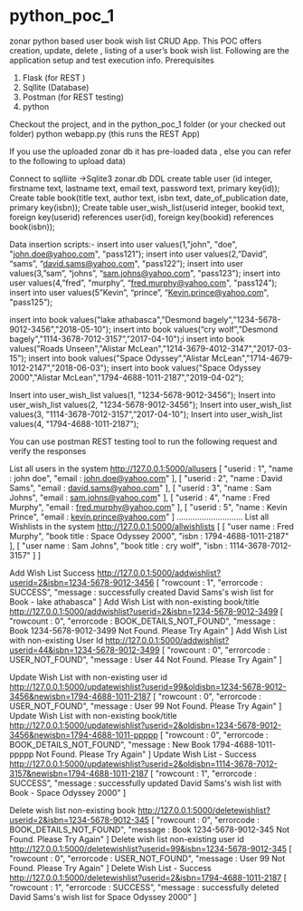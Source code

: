 # python_poc_1
zonar python based user book wish list CRUD App.
This POC offers creation, update, delete , listing of a user’s book wish list. Following are the application setup and test execution info.
Prerequisites
1. Flask (for REST )
2. Sqllite (Database)
3. Postman (for REST testing)
4. python

Checkout the project, and in the python_poc_1 folder (or your checked out folder)
python webapp.py (this runs the REST App)

If you use the uploaded zonar db it has pre-loaded data , else you can refer to the following to upload data)

Connect to sqlliite ->Sqlite3 zonar.db
DDL
create table user (id integer, firstname text, lastname text, email text, password text, primary key(id));
Create table book(title text, author text, isbn text, date_of_publication date, primary key(isbn));
Create table user_wish_list(userid integer, bookid text, foreign key(userid) references user(id), foreign key(bookid) references book(isbn));

Data insertion scripts:-
insert into user values(1,"john", "doe", "john.doe@yahoo.com", "pass121”);
insert into user values(2,”David”, “sams”, “david.sams@yahoo.com", "pass122”);
insert into user values(3,”sam”, “johns”, “sam.johns@yahoo.com", "pass123");
insert into user values(4,”fred”, "murphy”, “fred.murphy@yahoo.com", "pass124”);
insert into user values(5”Kevin”, “prince”, “Kevin.prince@yahoo.com", "pass125”);

insert into book values("lake athabasca","Desmond bagely","1234-5678-9012-3456","2018-05-10");
insert into book values(“cry wolf”,”Desmond bagely","1114-3678-7012-3157”,”2017-04-10");i
insert into book values("Roads Unseen","Alistar McLean","1214-3679-4012-3147","2017-03-15");
insert into book values("Space Odyssey","Alistar McLean","1714-4679-1012-2147","2018-06-03");
insert into book values("Space Odyssey 2000","Alistar McLean","1794-4688-1011-2187","2019-04-02");

Insert into user_wish_list values(1, "1234-5678-9012-3456");
Insert into user_wish_list values(2, "1234-5678-9012-3456");
Insert into user_wish_list values(3, "1114-3678-7012-3157”,”2017-04-10");
Insert into user_wish_list values(4, "1794-4688-1011-2187");


You can use postman REST testing tool to run the following request and verify the responses

List all users  in the system
http://127.0.0.1:5000/allusers
   [
        "userid : 1",
        "name : john doe",
        "email : john.doe@yahoo.com"
    ],
    [
        "userid : 2",
        "name : David Sams",
        "email : david.sams@yahoo.com"
    ],
    [
        "userid : 3",
        "name : Sam Johns",
        "email : sam.johns@yahoo.com"
    ],
    [
        "userid : 4",
        "name : Fred Murphy",
        "email : fred.murphy@yahoo.com"
    ],
    [
        "userid : 5",
        "name : Kevin Prince",
        "email : kevin.prince@yahoo.com"
    ]
………………………..
List all Wishlists in the system
http://127.0.0.1:5000/allwishlists
[
    [
        "user name : Fred Murphy",
        "book title : Space Odyssey 2000",
        "isbn : 1794-4688-1011-2187"
    ],
    [
        "user name : Sam Johns",
        "book title : cry wolf",
        "isbn : 1114-3678-7012-3157"
    ]
]

Add Wish List Success
http://127.0.0.1:5000/addwishlist?userid=2&isbn=1234-5678-9012-3456
[
    "rowcount : 1",
    "errorcode : SUCCESS”,
    "message : successfully created David Sams's wish list for Book - lake athabasca"
]
Add Wish List with non-existing book/title
http://127.0.0.1:5000/addwishlist?userid=2&isbn=1234-5678-9012-3499 
[
    "rowcount : 0",
    "errorcode : BOOK_DETAILS_NOT_FOUND",
    "message : Book 1234-5678-9012-3499 Not Found. Please Try Again"
]
Add Wish List with non-existing User Id
http://127.0.0.1:5000/addwishlist?userid=44&isbn=1234-5678-9012-3499
[
    "rowcount : 0",
    "errorcode : USER_NOT_FOUND",
    "message : User 44 Not Found. Please Try Again"
]

Update Wish List with non-existing user id
http://127.0.0.1:5000/updatewishlist?userid=99&oldisbn=1234-5678-9012-3456&newisbn=1794-4688-1011-2187
[
    "rowcount : 0",
    "errorcode : USER_NOT_FOUND",
    "message : User 99 Not Found. Please Try Again"
]
Update Wish List with non-existing book/title
http://127.0.0.1:5000/updatewishlist?userid=2&oldisbn=1234-5678-9012-3456&newisbn=1794-4688-1011-ppppp
[
    "rowcount : 0",
    "errorcode : BOOK_DETAILS_NOT_FOUND",
    "message : New Book 1794-4688-1011-ppppp Not Found. Please Try Again"
]
Update Wish List - Success
http://127.0.0.1:5000/updatewishlist?userid=2&oldisbn=1114-3678-7012-3157&newisbn=1794-4688-1011-2187
[
    "rowcount : 1",
    "errorcode : SUCCESS”,
    "message : successfully updated David Sams's wish list with Book - Space Odyssey 2000"
]

Delete wish list non-existing book
http://127.0.0.1:5000/deletewishlist?userid=2&isbn=1234-5678-9012-345
[
    "rowcount : 0",
    "errorcode : BOOK_DETAILS_NOT_FOUND",
    "message : Book 1234-5678-9012-345 Not Found. Please Try Again"
]
Delete wish list non-existing user id
http://127.0.0.1:5000/deletewishlist?userid=99&isbn=1234-5678-9012-345
[
    "rowcount : 0",
    "errorcode : USER_NOT_FOUND",
    "message : User 99 Not Found. Please Try Again"
]
Delete Wish List - Success
http://127.0.0.1:5000/deletewishlist?userid=2&isbn=1794-4688-1011-2187
[
    "rowcount : 1",
    "errorcode : SUCCESS”,
    "message : successfully deleted David Sams's wish list for Space Odyssey 2000"
]
